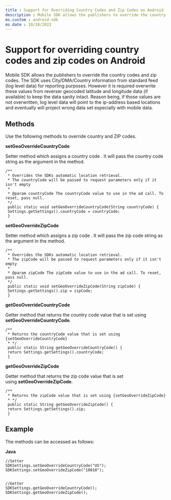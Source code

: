 ```yaml
---
title : Support for Overriding Country Codes and Zip Codes on Android
description : Mobile SDK allows the publishers to override the country codes and zip codes. The SDK uses City/DMA/Country information from standard feed (log level data) for reporting purposes.
ms.custom : android-sdk
ms.date : 10/28/2023
---
```



# Support for overriding country codes and zip codes on Android

Mobile SDK allows the publishers to override the country codes and zip
codes. The SDK uses City/DMA/Country information from standard feed (log
level data) for reporting purposes. However it is required overwrite
these values from reverser geocoded latitude and longitude data (if
available) to keep the data sanity intact. Reason being, if those values
are not overwritten, log level data will point to the ip-address based
locations and eventually will project wrong data set especially with
mobile data.

## Methods

Use the following methods to override country and ZIP codes.

**setGeoOverrideCountryCode**

Setter method which assigns a country code . It will pass the country
code string as the argument in the method.

``` 
/**
 * Overrides the SDKs automatic location retrieval.
 * The countryCode will be passed to request parameters only if it isn't empty
 *
 * @param countryCode The countryCode value to use in the ad call. To reset, pass null.
 */
 public static void setGeoOverrideCountryCode(String countryCode) {
 Settings.getSettings().countryCode = countryCode;
 }
```

**setGeoOverrideZipCode**

Setter method which assigns a zip code . It will pass the zip code
string as the argument in the method.

``` 
/**
 * Overrides the SDKs automatic location retrieval.
 * The zipCode will be passed to request parameters only if it isn't empty
 *
 * @param zipCode The zipCode value to use in the ad call. To reset, pass null.
 */
 public static void setGeoOverrideZipCode(String zipCode) {
 Settings.getSettings().zip = zipCode;
 }
```

**getGeoOverrideCountryCode**

Getter method that returns the country code value that is set using
**setGeoOverrideCountryCode**.

``` 
/**
 * Returns the countryCode value that is set using {setGeoOverrideCountryCode}
 * */
 public static String getGeoOverrideCountryCode() {
 return Settings.getSettings().countryCode;
 }
```

**getGeoOverrideZipCode**

Getter method that returns the zip code value that is set
using **setGeoOverrideZipCode**.

``` 
/**
 * Returns the zipCode value that is set using {setGeoOverrideZipCode}
 * */
 public static String getGeoOverrideZipCode() {
 return Settings.getSettings().zip;
 }
```

## Example

The methods can be accessed as follows:

**Java**

``` 
//Setter
SDKSettings.setGeoOverrideCountryCode("US");
SDKSettings.setGeoOverrideZipCode("10010");
  
  
//Getter
SDKSettings.getGeoOverrideCountryCode();
SDKSettings.getGeoOverrideZipCode();
```
